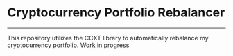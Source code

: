 # Cryptocurrency Portfolio Rebalancer
---

This repository utilizes the CCXT library to automatically rebalance my cryptocurrency portfolio.  Work in progress